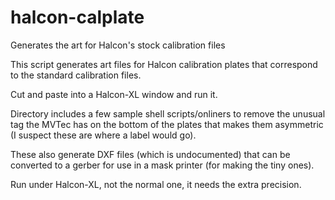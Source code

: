 # halcon-calplate
Generates the art for Halcon's stock calibration files

This script generates art files for Halcon calibration plates that correspond to the standard calibration files.

Cut and paste into a Halcon-XL window and run it.

Directory includes a few sample shell scripts/onliners to remove the unusual tag the MVTec has on the bottom of the plates that makes them asymmetric (I suspect these are where a label would go).

These also generate DXF files (which is undocumented) that can be converted to a gerber for use in a mask printer (for making the tiny ones).

Run under Halcon-XL, not the normal one, it needs the extra precision.

